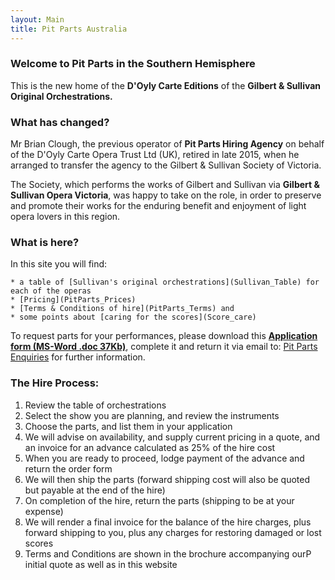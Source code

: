 ```yaml
---
layout: Main
title: Pit Parts Australia
---
```



### Welcome to Pit Parts in the Southern Hemisphere

This is the new home of the **D'Oyly Carte Editions** of the **Gilbert & Sullivan Original Orchestrations.**

### What has changed?

Mr Brian Clough, the previous operator of **Pit Parts Hiring Agency** on behalf of the D'Oyly Carte Opera Trust Ltd (UK), retired in late 2015, when he arranged to transfer the agency to the Gilbert & Sullivan Society of Victoria.

The Society, which performs the works of Gilbert and Sullivan via **Gilbert & Sullivan Opera Victoria**, was happy to take on the role, in order to preserve and promote their works for the enduring benefit and enjoyment of light opera lovers in this region.

### What is here?

In this site you will find:

	* a table of [Sullivan's original orchestrations](Sullivan_Table) for each of the operas
	* [Pricing](PitParts_Prices)
	* [Terms & Conditions of hire](PitParts_Terms) and
	* some points about [caring for the scores](Score_care)

To request parts for your performances, please download this [**Application form (MS-Word .doc 37Kb)**](PitPartsApplication_JMA_20160517.doc), complete it and return it via email to: [Pit Parts Enquiries](mailto:enquiries@gspitparts.com)
for further information.

### The Hire Process:

1. Review the table of orchestrations
2. Select the show you are planning, and review the instruments
3. Choose the parts, and list them in your application
4. We will advise on availability, and supply current pricing in a quote, and an invoice for an advance calculated as 25% of the hire cost
5. When you are ready to proceed, lodge payment of the advance and return the order form
6. We will then ship the parts (forward shipping cost will also be quoted but payable at the end of the hire)
7. On completion of the hire, return the parts (shipping to be at your expense)
8. We will render a final invoice for the balance of the hire charges, plus forward shipping to you, plus any charges for restoring damaged or lost scores 
9. Terms and Conditions are shown in the brochure accompanying ourP initial quote as well as in this website